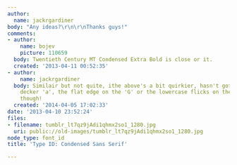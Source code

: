 ```yaml
---
author:
  name: jackrgardiner
body: "Any ideas?\r\n\r\nThanks guys!"
comments:
- author:
    name: bojev
    picture: 110659
  body: Twentieth Century MT Condensed Extra Bold is close or it.
  created: '2013-04-11 00:52:35'
- author:
    name: jackrgardiner
  body: Similair but not quite, ithe above's a bit quirkier, hasn't got the double
    decker 'a', the flat edge on the 'G' or the lowercase flicks on the 'l'. Cheers
    though!
  created: '2014-04-05 17:02:33'
date: '2013-04-10 23:52:24'
files:
- filename: tumblr_lt7qz9jAdi1qhmx2so1_1280.jpg
  uri: public://old-images/tumblr_lt7qz9jAdi1qhmx2so1_1280.jpg
node_type: font_id
title: 'Type ID: Condensed Sans Serif'

---
```

